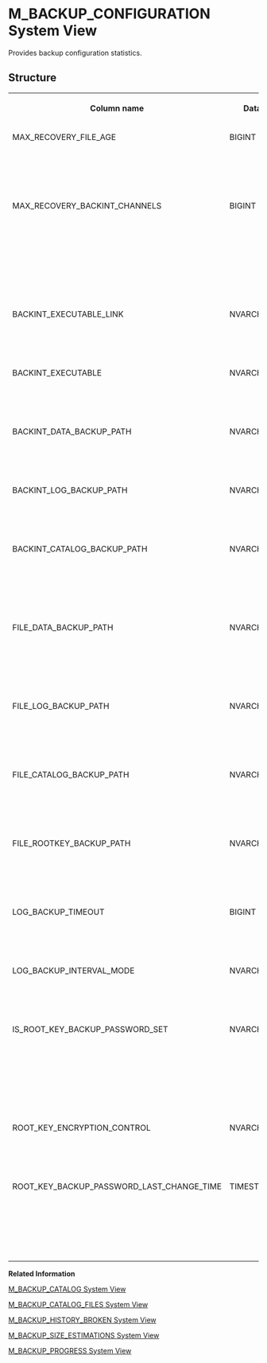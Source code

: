<!-- loio20a8891d7519101492c2bcf835d1c119 -->

# M\_BACKUP\_CONFIGURATION System View

Provides backup configuration statistics.



<a name="loio20a8891d7519101492c2bcf835d1c119___m__b_a_c_k_u_p__c_o_n_f_i_g_u_r_a_t_i_o_n_1struct_M_BACKUP_CONFIGURATION"/>

## Structure


<table>
<tr>
<th valign="top">

Column name



</th>
<th valign="top">

Data type



</th>
<th valign="top">

Description



</th>
</tr>
<tr>
<td valign="top">

MAX\_RECOVERY\_FILE\_AGE



</td>
<td valign="top">

BIGINT



</td>
<td valign="top">

Displays the maximum recovery file age in seconds.



</td>
</tr>
<tr>
<td valign="top">

MAX\_RECOVERY\_BACKINT\_CHANNELS



</td>
<td valign="top">

BIGINT



</td>
<td valign="top">

Displays the maximum number of parallel backint channels per request during recovery.



</td>
</tr>
<tr>
<td valign="top">

BACKINT\_EXECUTABLE\_LINK



</td>
<td valign="top">

NVARCHAR\(256\)



</td>
<td valign="top">

Displays the backint executable link name.



</td>
</tr>
<tr>
<td valign="top">

BACKINT\_EXECUTABLE



</td>
<td valign="top">

NVARCHAR\(256\)



</td>
<td valign="top">

Displays the backint executable file name.



</td>
</tr>
<tr>
<td valign="top">

BACKINT\_DATA\_BACKUP\_PATH



</td>
<td valign="top">

NVARCHAR\(256\)



</td>
<td valign="top">

Displays the data backup directory for the backint.



</td>
</tr>
<tr>
<td valign="top">

BACKINT\_LOG\_BACKUP\_PATH



</td>
<td valign="top">

NVARCHAR\(256\)



</td>
<td valign="top">

Displays the log backup directory for the backint.



</td>
</tr>
<tr>
<td valign="top">

BACKINT\_CATALOG\_BACKUP\_PATH



</td>
<td valign="top">

NVARCHAR\(256\)



</td>
<td valign="top">

Displays the directory for backint-based catalog backups.



</td>
</tr>
<tr>
<td valign="top">

FILE\_DATA\_BACKUP\_PATH



</td>
<td valign="top">

NVARCHAR\(256\)



</td>
<td valign="top">

Displays the default directory for file-based data backups.



</td>
</tr>
<tr>
<td valign="top">

FILE\_LOG\_BACKUP\_PATH



</td>
<td valign="top">

NVARCHAR\(256\)



</td>
<td valign="top">

Displays the current directory for file-based log backups.



</td>
</tr>
<tr>
<td valign="top">

FILE\_CATALOG\_BACKUP\_PATH



</td>
<td valign="top">

NVARCHAR\(256\)



</td>
<td valign="top">

Displays the directory for file-based catalog backups.



</td>
</tr>
<tr>
<td valign="top">

FILE\_ROOTKEY\_BACKUP\_PATH



</td>
<td valign="top">

NVARCHAR\(256\)



</td>
<td valign="top">

Displays the directory for file-based rootkey backups.



</td>
</tr>
<tr>
<td valign="top">

LOG\_BACKUP\_TIMEOUT



</td>
<td valign="top">

BIGINT



</td>
<td valign="top">

Displays the log backup timeout in seconds.



</td>
</tr>
<tr>
<td valign="top">

LOG\_BACKUP\_INTERVAL\_MODE



</td>
<td valign="top">

NVARCHAR\(16\)



</td>
<td valign="top">

Displays the log backup interval mode.



</td>
</tr>
<tr>
<td valign="top">

IS\_ROOT\_KEY\_BACKUP\_PASSWORD\_SET



</td>
<td valign="top">

NVARCHAR\(5\)



</td>
<td valign="top">

Displays if the root key backup password is set for the specified database: TRUE/FALSE.



</td>
</tr>
<tr>
<td valign="top">

ROOT\_KEY\_ENCRYPTION\_CONTROL



</td>
<td valign="top">

NVARCHAR\(16\)



</td>
<td valign="top">

Displays where encryption is configured.



</td>
</tr>
<tr>
<td valign="top">

ROOT\_KEY\_BACKUP\_PASSWORD\_LAST\_CHANGE\_TIME



</td>
<td valign="top">

TIMESTAMP



</td>
<td valign="top">

Displays when the root key backup password was last changed.



</td>
</tr>
</table>

**Related Information**  


[M\_BACKUP\_CATALOG System View](m-backup-catalog-system-view-20a8437.md "Provides common data for all backup catalog entries.")

[M\_BACKUP\_CATALOG\_FILES System View](m-backup-catalog-files-system-view-20a8100.md "Provides location information for all backup catalog entries.")

[M\_BACKUP\_HISTORY\_BROKEN System View](m-backup-history-broken-system-view-2726f4d.md "Provides information about broken backup history entries.")

[M\_BACKUP\_SIZE\_ESTIMATIONS System View](m-backup-size-estimations-system-view-fc77a09.md "Provides the estimated size of the next data backup.")

[M\_BACKUP\_PROGRESS System View](m-backup-progress-system-view-783108b.md "Provides the progress of the most recent backup.")

